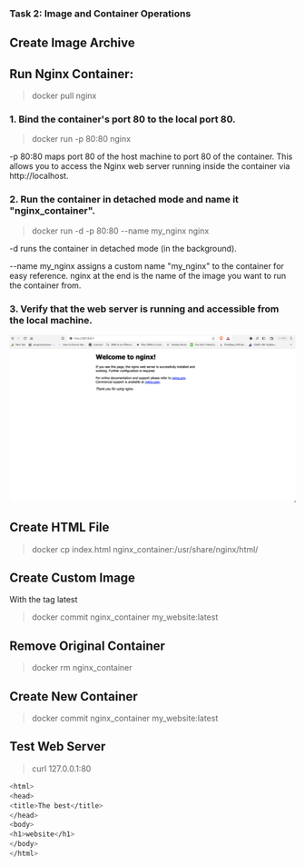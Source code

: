 ### Task 2: Image and Container Operations

## Create Image Archive


## Run Nginx Container:
> docker pull nginx

### 1. Bind the container's port 80 to the local port 80.


> docker run -p 80:80 nginx

-p 80:80 maps port 80 of the host machine to port 80 of the container. This allows you to access the Nginx web server running inside the container via http://localhost.


### 2. Run the container in detached mode and name it "nginx_container".

> docker run -d -p 80:80 --name my_nginx nginx

-d runs the container in detached mode (in the background).

--name my_nginx assigns a custom name "my_nginx" to the container for easy reference.
nginx at the end is the name of the image you want to run the container from.

### 3. Verify that the web server is running and accessible from the local machine.

![alt nginx](./Images/nginx.png)

## Create HTML File
> docker cp index.html nginx_container:/usr/share/nginx/html/


## Create Custom Image

With the tag latest

> docker commit nginx_container my_website:latest

## Remove Original Container

> docker rm nginx_container

## Create New Container
> docker commit nginx_container my_website:latest


## Test Web Server

> curl 127.0.0.1:80

```sh
<html>
<head>
<title>The best</title>
</head>
<body>
<h1>website</h1>
</body>
</html>
```